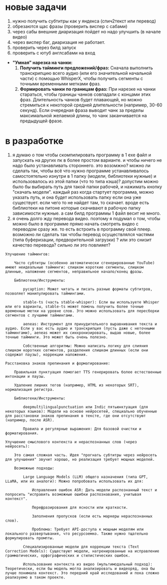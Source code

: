 

# новые задачи

1. нужно получить субтитры как у яндекса (спич2текст или перевод)
2. обрезаются щас фразы (проверить виспер с сабами)
3. через сабы внешние диаризация пойдет но надо улучшить (в начале видео)
4. через виспер баг, диаризация не работает.
5. проверить через билд запуск
6. проверить с ютуб англсабами на вход 

*   **"Умная" нарезка на чанки:**
    1.  **Получить тайминги предложений/фраз:** Сначала выполнить транскрипцию всего аудио (или его значительной начальной части) с помощью WhisperX, чтобы получить сегменты с точными временными метками фраз.
    2.  **Формировать чанки по границам фраз:** При нарезке на чанки стараться, чтобы границы чанков совпадали с концами этих фраз. Длительность чанков будет плавающей, но можно стремиться к некоторой средней длительности (например, 30-60 секунд). Если очередная фраза выводит чанк за пределы максимальной желаемой длины, то чанк заканчивается на предыдущей фразе.



# в разработке
1. я думаю о том чтобы скомпилировать программу в 1 exe файл и запускать на других пк в более простом варианте. и чтобы ничего не надо было устанавливать стороннего. это возомжно? можно ли сделать так, чтобы всё что нужно программе устанавливалось самостоятельно изнутри в 1 папку (модели, библиотеки нужные) и использовалось из этой папки (что то типа кэша)? допустим можно было бы выбирать путь для такой папки рабочей, и нажимать кнопку "скачать модели". каждый раз когда стартует программа, можно указать путь, и она будет использовать папку если она уже существует. если чего то не найдет там, то скачает. вроде есть библиотеки на питоне которые скачивают в рабочую папку зависимости нужные. а сам билд программы 1 файл весит не много.
2. я очень долго жду перевода видео. поэтому я подумал о том, чтобы можно было в программе прямо начать смотреть видео с переводом сразу же. то есть встроить в программу свой плеер. возможно ли сделать так чтобы перевод осуществлялся частями (типа буферизации, предворительной загрузки) ? или это снизит качество перевода? сильно ли это повлияет?





<!-- .venv/Scripts/python.exe -m pip install srt -->



    Улучшение таймингов:

        Часто субтитры (особенно автоматически сгенерированные YouTube) имеют неидеальные тайминги: слишком короткие сегменты, слишком длинные, наложение сегментов, неправильное начало/конец фразы.

        Библиотеки/Инструменты:

            pycaption: Может читать и писать разные форматы субтитров, позволяет манипулировать таймингами.

            stable-ts (часть stable-whisper): Если вы используете Whisper или его варианты, stable-ts может помочь получить более точные временные метки на уровне слов. Это можно использовать для пересборки сегментов с лучшими таймингами.

            aeneas: Инструмент для принудительного выравнивания текста и аудио. Если у вас есть аудио и транскрипция (пусть даже с неточными таймингами), aeneas может их синхронизировать, выдав новые, более точные тайминги. Это может быть очень полезно.

            Собственные алгоритмы: Можно написать логику для слияния слишком коротких сегментов, разделения слишком длинных (если они содержат паузы), коррекции наложения.

    Расстановка знаков препинания и форматирование:

        Правильная пунктуация помогает TTS генерировать более естественные интонации и паузы.

        Удаление лишних тегов (например, HTML из некоторых SRT), нормализация регистра.

        Библиотеки/Инструменты:

            deepmultilingualpunctuation или Indic пятьюнктуация (для некоторых языков): Модели на основе нейросетей, специально обученные для расстановки знаков препинания в тексте, где они отсутствуют (например, после ASR).

            Правила и регулярные выражения: Для базовой очистки и форматирования.

    Улучшение смыслового контекста и нераспознанных слов (через нейросеть):

        Это самая сложная часть. Идея "прогнать субтитры через нейросеть для улучшения" звучит хорошо, но реализация требует мощных моделей.

        Возможные подходы:

            Large Language Models (LLM) общего назначения (типа GPT, LLaMA, или их аналоги): Можно попробовать использовать их для:

                Исправления ошибок ASR: Дать модели распознанный текст и попросить "исправить возможные ошибки распознавания, учитывая контекст".

                Перефразирования для ясности или краткости.

                Заполнения пропусков (если есть маркеры нераспознанных слов).

                Проблема: Требует API-доступа к мощным моделям или локального развертывания, что ресурсоемко. Также нужно тщательно формулировать промпты.

            Специализированные модели для коррекции текста (Text Correction Models): Существуют модели, натренированные на исправление грамматических, орфографических и стилистических ошибок.

            Использование контекста из видео (мультимодальный подход): Теоретически, если бы модель могла анализировать и видеоряд, она бы лучше понимала контекст. Это передний край исследований и пока сложно реализуемо в таком проекте.